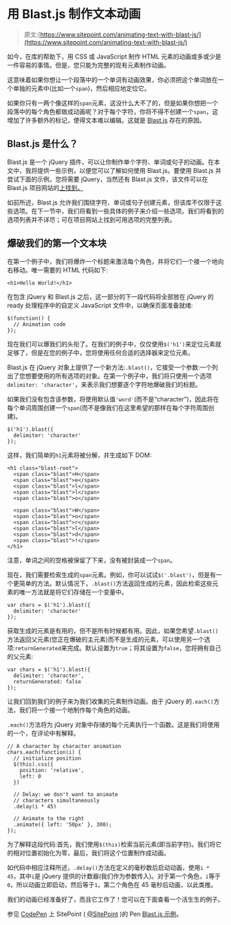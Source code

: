 # 用 Blast.js 制作文本动画

> 原文:[https://www.sitepoint.com/animating-text-with-blast-js/](https://www.sitepoint.com/animating-text-with-blast-js/)

如今，在库的帮助下，用 CSS 或 JavaScript 制作 HTML 元素的动画或多或少是一件容易的事情。但是，您只能为完整的现有元素制作动画。

这意味着如果你想让一个段落中的一个单词有动画效果，你必须把这个单词放在一个单独的元素中(比如一个`span`)，然后相应地定位它。

如果你只有一两个像这样的`span`元素，这没什么大不了的，但是如果你想把一个段落中的每个角色都做成动画呢？对于每个字符，你将不得不创建一个`span`，这增加了许多额外的标记，使得文本难以编辑。这就是 [Blast.js](http://julian.com/research/blast/) 存在的原因。

## Blast.js 是什么？

Blast.js 是一个 jQuery 插件，可以让你制作单个字符、单词或句子的动画。在本文中，我将提供一些示例，以便您可以了解如何使用 Blast.js。要使用 Blast.js 并尝试下面的示例，您将需要 jQuery，当然还有 Blast.js 文件，该文件可以在 Blast.js 项目网站的[上找到。](http://julian.com/research/blast/)

如前所述，Blast.js 允许我们围绕字符、单词或句子创建元素，但该库不仅限于这些选项。在下一节中，我们将看到一些具体的例子来介绍一些选项。我们将看到的选项列表并不详尽；可在项目网站上找到可用选项的完整列表。

## 爆破我们的第一个文本块

在第一个例子中，我们将爆炸一个标题来激活每个角色，并将它们一个接一个地向右移动。唯一需要的 HTML 代码如下:

```
<h1>Hello World!</h1>
```

在包含 jQuery 和 Blast.js 之后，这一部分的下一段代码将全部放在 jQuery 的 ready 处理程序中的自定义 JavaScript 文件中，以确保页面准备就绪:

```
$(function() {
  // Animation code
});
```

现在我们可以爆我们的头衔了。在我们的例子中，仅仅使用`$('h1')`来定位元素就足够了，但是在您的例子中，您将使用任何合适的选择器来定位元素。

Blast.js 在 jQuery 对象上提供了一个新方法:`.blast()`，它接受一个参数:一个列出了您想要使用的所有选项的对象。在第一个例子中，我们将只使用一个选项`delimiter: 'character'`，来表示我们想要逐个字符地爆破我们的标题。

如果我们没有包含该参数，将使用默认值`'word'`(而不是“character”)，因此将在每个单词周围创建一个`span`(而不是像我们在这里希望的那样在每个字符周围创建)。

```
$('h1').blast({
  delimiter: 'character'
});
```

这样，我们简单的`h1`元素将被分解，并生成如下 DOM:

```
<h1 class="blast-root">
  <span class="blast">H</span>
  <span class="blast">e</span>
  <span class="blast">l</span>
  <span class="blast">l</span>
  <span class="blast">o</span>

  <span class="blast">W</span>
  <span class="blast">o</span>
  <span class="blast">r</span>
  <span class="blast">l</span>
  <span class="blast">d</span>
  <span class="blast">!</span>
</h1>
```

注意，单词之间的空格被保留了下来，没有被封装成一个`span`。

现在，我们需要检索生成的`span`元素。例如，你可以试试`$('.blast')`，但是有一个更简单的方法。默认情况下，`.blast()`方法返回生成的元素，因此检索这些元素的唯一方法就是将它们存储在一个变量中。

```
var chars = $('h1').blast({
  delimiter: 'character'
});
```

获取生成的元素是有用的，但不是所有时候都有用。因此，如果您希望`.blast()`方法返回父元素(您正在爆破的主元素)而不是生成的元素，可以使用另一个选项:`returnGenerated`来完成。默认设置为`true`；将其设置为`false`，您将拥有自己的父元素:

```
var chars = $('h1').blast({
  delimiter: 'character',
  returnGenerated: false
});
```

让我们回到我们的例子来为我们收集的元素制作动画。由于 jQuery 的`.each()`方法，我们将一个接一个地制作每个角色的动画。

`.each()`方法将为 jQuery 对象中存储的每个元素执行一个函数。这是我们将使用的一个，在评论中有解释。

```
// A character by character animation
chars.each(function(i) {
  // initialize position
  $(this).css({
    position: 'relative',
    left: 0
  })

  // Delay: we don't want to animate
  // characters simultaneously
  .delay(i * 45)

  // Animate to the right
  .animate({ left: '50px' }, 300);
});
```

为了解释这段代码:首先，我们使用`$(this)`检索当前元素(即当前字符)。我们将它的相对位置初始化为零，最后，我们将这个位置制作成动画。

如代码中相应注释所述，`.delay()`方法在定义的毫秒数后启动动画，使用`i * 45`，其中`i`是 jQuery 提供的计数器(我们作为参数传入)。对于第一个角色，`i`等于`0`，所以动画立即启动，然后等于`1`，第二个角色在 45 毫秒后动画，以此类推。

我们的动画已经准备好了，而且它工作了！您可以在下面查看一个活生生的例子。

参见 [CodePen](http://codepen.io) 上 SitePoint ( [@SitePoint](http://codepen.io/SitePoint) )的 Pen [Blast.js 示例](http://codepen.io/SitePoint/pen/KwXBMa/)。